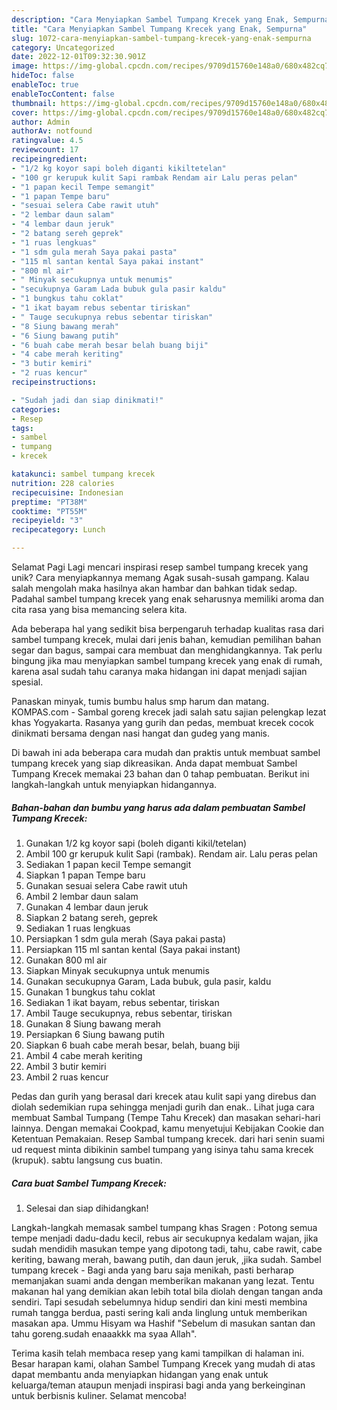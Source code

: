 ```yaml
---
description: "Cara Menyiapkan Sambel Tumpang Krecek yang Enak, Sempurna"
title: "Cara Menyiapkan Sambel Tumpang Krecek yang Enak, Sempurna"
slug: 1072-cara-menyiapkan-sambel-tumpang-krecek-yang-enak-sempurna
category: Uncategorized
date: 2022-12-01T09:32:30.901Z
image: https://img-global.cpcdn.com/recipes/9709d15760e148a0/680x482cq70/sambel-tumpang-krecek-foto-resep-utama.jpg
hideToc: false
enableToc: true
enableTocContent: false
thumbnail: https://img-global.cpcdn.com/recipes/9709d15760e148a0/680x482cq70/sambel-tumpang-krecek-foto-resep-utama.jpg
cover: https://img-global.cpcdn.com/recipes/9709d15760e148a0/680x482cq70/sambel-tumpang-krecek-foto-resep-utama.jpg
author: Admin
authorAv: notfound
ratingvalue: 4.5
reviewcount: 17
recipeingredient:
- "1/2 kg koyor sapi boleh diganti kikiltetelan"
- "100 gr kerupuk kulit Sapi rambak Rendam air Lalu peras pelan"
- "1 papan kecil Tempe semangit"
- "1 papan Tempe baru"
- "sesuai selera Cabe rawit utuh"
- "2 lembar daun salam"
- "4 lembar daun jeruk"
- "2 batang sereh geprek"
- "1 ruas lengkuas"
- "1 sdm gula merah Saya pakai pasta"
- "115 ml santan kental Saya pakai instant"
- "800 ml air"
- " Minyak secukupnya untuk menumis"
- "secukupnya Garam Lada bubuk gula pasir kaldu"
- "1 bungkus tahu coklat"
- "1 ikat bayam rebus sebentar tiriskan"
- " Tauge secukupnya rebus sebentar tiriskan"
- "8 Siung bawang merah"
- "6 Siung bawang putih"
- "6 buah cabe merah besar belah buang biji"
- "4 cabe merah keriting"
- "3 butir kemiri"
- "2 ruas kencur"
recipeinstructions:

- "Sudah jadi dan siap dinikmati!"
categories:
- Resep
tags:
- sambel
- tumpang
- krecek

katakunci: sambel tumpang krecek 
nutrition: 228 calories
recipecuisine: Indonesian
preptime: "PT38M"
cooktime: "PT55M"
recipeyield: "3"
recipecategory: Lunch

---
```



Selamat Pagi Lagi mencari inspirasi resep sambel tumpang krecek yang unik? Cara menyiapkannya memang Agak susah-susah gampang. Kalau salah mengolah maka hasilnya akan hambar dan bahkan tidak sedap. Padahal sambel tumpang krecek yang enak seharusnya memiliki aroma dan cita rasa yang bisa memancing selera kita.


Ada beberapa hal yang sedikit bisa berpengaruh terhadap kualitas rasa dari sambel tumpang krecek, mulai dari jenis bahan, kemudian pemilihan bahan segar dan bagus, sampai cara membuat dan menghidangkannya. Tak perlu bingung jika mau menyiapkan sambel tumpang krecek yang enak di rumah, karena asal sudah tahu caranya maka hidangan ini dapat menjadi sajian spesial.

Panaskan minyak, tumis bumbu halus smp harum dan matang. KOMPAS.com - Sambal goreng krecek jadi salah satu sajian pelengkap lezat khas Yogyakarta. Rasanya yang gurih dan pedas, membuat krecek cocok dinikmati bersama dengan nasi hangat dan gudeg yang manis.


Di bawah ini ada beberapa cara mudah dan praktis untuk membuat sambel tumpang krecek yang siap dikreasikan. Anda dapat membuat Sambel Tumpang Krecek memakai 23 bahan dan 0 tahap pembuatan. Berikut ini langkah-langkah untuk menyiapkan hidangannya.

<!--inarticleads1-->

##### Bahan-bahan dan bumbu yang harus ada dalam pembuatan Sambel Tumpang Krecek:

1. Gunakan 1/2 kg koyor sapi (boleh diganti kikil/tetelan)
1. Ambil 100 gr kerupuk kulit Sapi (rambak). Rendam air. Lalu peras pelan
1. Sediakan 1 papan kecil Tempe semangit
1. Siapkan 1 papan Tempe baru
1. Gunakan sesuai selera Cabe rawit utuh
1. Ambil 2 lembar daun salam
1. Gunakan 4 lembar daun jeruk
1. Siapkan 2 batang sereh, geprek
1. Sediakan 1 ruas lengkuas
1. Persiapkan 1 sdm gula merah (Saya pakai pasta)
1. Persiapkan 115 ml santan kental (Saya pakai instant)
1. Gunakan 800 ml air
1. Siapkan  Minyak secukupnya untuk menumis
1. Gunakan secukupnya Garam, Lada bubuk, gula pasir, kaldu
1. Gunakan 1 bungkus tahu coklat
1. Sediakan 1 ikat bayam, rebus sebentar, tiriskan
1. Ambil  Tauge secukupnya, rebus sebentar, tiriskan
1. Gunakan 8 Siung bawang merah
1. Persiapkan 6 Siung bawang putih
1. Siapkan 6 buah cabe merah besar, belah, buang biji
1. Ambil 4 cabe merah keriting
1. Ambil 3 butir kemiri
1. Ambil 2 ruas kencur


Pedas dan gurih yang berasal dari krecek atau kulit sapi yang direbus dan diolah sedemikian rupa sehingga menjadi gurih dan enak.. Lihat juga cara membuat Sambal Tumpang (Tempe Tahu Krecek) dan masakan sehari-hari lainnya. Dengan memakai Cookpad, kamu menyetujui Kebijakan Cookie dan Ketentuan Pemakaian. Resep Sambal tumpang krecek. dari hari senin suami ud request minta dibikinin sambel tumpang yang isinya tahu sama krecek (krupuk). sabtu langsung cus buatin. 

<!--inarticleads2-->

##### Cara buat Sambel Tumpang Krecek:


1. Selesai dan siap dihidangkan!

Langkah-langkah memasak sambel tumpang khas Sragen : Potong semua tempe menjadi dadu-dadu kecil, rebus air secukupnya kedalam wajan, jika sudah mendidih masukan tempe yang dipotong tadi, tahu, cabe rawit, cabe keriting, bawang merah, bawang putih, dan daun jeruk, ,jika sudah. Sambel tumpang krecek - Bagi anda yang baru saja menikah, pasti berharap memanjakan suami anda dengan memberikan makanan yang lezat. Tentu makanan hal yang demikian akan lebih total bila diolah dengan tangan anda sendiri. Tapi sesudah sebelumnya hidup sendiri dan kini mesti membina rumah tangga berdua, pasti sering kali anda linglung untuk memberikan masakan apa. Ummu Hisyam wa Hashif &#34;Sebelum di masukan santan dan tahu goreng.sudah enaaakkk ma syaa Allah&#34;. 

Terima kasih telah membaca resep yang kami tampilkan di halaman ini. Besar harapan kami, olahan Sambel Tumpang Krecek yang mudah di atas dapat membantu anda menyiapkan hidangan yang enak untuk keluarga/teman ataupun menjadi inspirasi bagi anda yang berkeinginan untuk berbisnis kuliner. Selamat mencoba!
